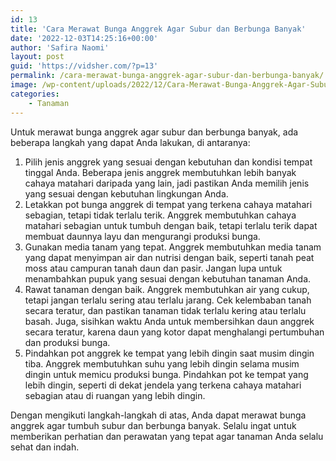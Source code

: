 ```yaml
---
id: 13
title: 'Cara Merawat Bunga Anggrek Agar Subur dan Berbunga Banyak'
date: '2022-12-03T14:25:16+00:00'
author: 'Safira Naomi'
layout: post
guid: 'https://vidsher.com/?p=13'
permalink: /cara-merawat-bunga-anggrek-agar-subur-dan-berbunga-banyak/
image: /wp-content/uploads/2022/12/Cara-Merawat-Bunga-Anggrek-Agar-Subur-dan-Berbunga-Banyak.png
categories:
    - Tanaman
---
```


Untuk merawat bunga anggrek agar subur dan berbunga banyak, ada beberapa langkah yang dapat Anda lakukan, di antaranya:

1. Pilih jenis anggrek yang sesuai dengan kebutuhan dan kondisi tempat tinggal Anda. Beberapa jenis anggrek membutuhkan lebih banyak cahaya matahari daripada yang lain, jadi pastikan Anda memilih jenis yang sesuai dengan kebutuhan lingkungan Anda.
2. Letakkan pot bunga anggrek di tempat yang terkena cahaya matahari sebagian, tetapi tidak terlalu terik. Anggrek membutuhkan cahaya matahari sebagian untuk tumbuh dengan baik, tetapi terlalu terik dapat membuat daunnya layu dan mengurangi produksi bunga.
3. Gunakan media tanam yang tepat. Anggrek membutuhkan media tanam yang dapat menyimpan air dan nutrisi dengan baik, seperti tanah peat moss atau campuran tanah daun dan pasir. Jangan lupa untuk menambahkan pupuk yang sesuai dengan kebutuhan tanaman Anda.
4. Rawat tanaman dengan baik. Anggrek membutuhkan air yang cukup, tetapi jangan terlalu sering atau terlalu jarang. Cek kelembaban tanah secara teratur, dan pastikan tanaman tidak terlalu kering atau terlalu basah. Juga, sisihkan waktu Anda untuk membersihkan daun anggrek secara teratur, karena daun yang kotor dapat menghalangi pertumbuhan dan produksi bunga.
5. Pindahkan pot anggrek ke tempat yang lebih dingin saat musim dingin tiba. Anggrek membutuhkan suhu yang lebih dingin selama musim dingin untuk memicu produksi bunga. Pindahkan pot ke tempat yang lebih dingin, seperti di dekat jendela yang terkena cahaya matahari sebagian atau di ruangan yang lebih dingin.

Dengan mengikuti langkah-langkah di atas, Anda dapat merawat bunga anggrek agar tumbuh subur dan berbunga banyak. Selalu ingat untuk memberikan perhatian dan perawatan yang tepat agar tanaman Anda selalu sehat dan indah.